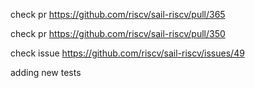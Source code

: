 check pr https://github.com/riscv/sail-riscv/pull/365

check pr https://github.com/riscv/sail-riscv/pull/350

check issue https://github.com/riscv/sail-riscv/issues/49

adding new tests